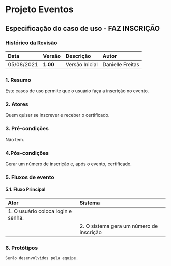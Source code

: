 # Projeto Eventos

## Especificação do caso de uso - FAZ INSCRIÇÃO

### Histórico da Revisão 

|  Data  | Versão | Descrição | Autor |
|:-------|:-------|:----------|:------|
| 05/08/2021 | **1.00** | Versão Inicial  | Danielle Freitas |

### 1. Resumo 

Este casos de uso permite que o usuário faça a inscrição no evento.

### 2. Atores 

Quem quiser se inscrever e receber o certificado.

### 3. Pré-condições

Não tem.

### 4.Pós-condições

Gerar um número de inscrição e, após o evento, certificado.

### 5. Fluxos de evento
#### 5.1. Fluxo Principal
|  Ator  | Sistema |
|:-------|:------- |
|1. O usuário coloca login e senha.||
||2. O sistema gera um número de inscrição|

	
### 6. Protótipos

`Serão desenvolvidos pela equipe.`

